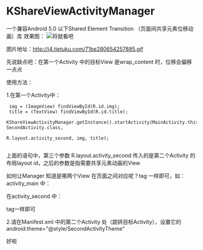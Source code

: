 # KShareViewActivityManager
一个兼容Android 5.0 以下Shared Element Transition （页面间共享元素位移动画）库
效果图：
![将就看吧](http://i4.tietuku.com/71be280654257885.gif)

图片地址：http://i4.tietuku.com/71be280654257885.gif

先说缺点吧：在第一个Activity 中的目标View 是wrap_content 时，位移会偏移一点点

使用方法：

1.在第一个Activity中：

```
 img = (ImageView) findViewById(R.id.img);
 title = (TextView) findViewById(R.id.title);
 KShareViewActivityManager.getInstance().startActivity(MainActivity.this, SecondActivity.class,
                                                                      R.layout.activity_second, img, title);
                                                                      
```
上面的语句中，第三个参数 R.layout.activity_second 传入的是第二个Activity 的布局layout id，之后的参数是指需要共享元素动画的View

如何让Manager 知道是哪两个View 在页面之间对应呢？tag 一样即可，如：activity_main 中：

<ImageView
        android:id="@+id/img"
        android:layout_width="100dp"
        android:layout_height="100dp"
        android:layout_marginLeft="25dp"
        android:layout_marginTop="25dp"
        android:background="@drawable/splash"
        android:tag="img" />
        
  
在activity_second 中：

<ImageView
        android:id="@+id/img_two"
        android:layout_width="250dp"
        android:layout_height="250dp"
        android:layout_centerInParent="true"
        android:background="@drawable/splash"
        android:tag="img" />
        
tag一样即可

2.请在Manifest.xml 中的第二个Activity 处（跳转目标Activity），设置它的
  android:theme="@style/SecondActivityTheme"

好啦
                                                                      
